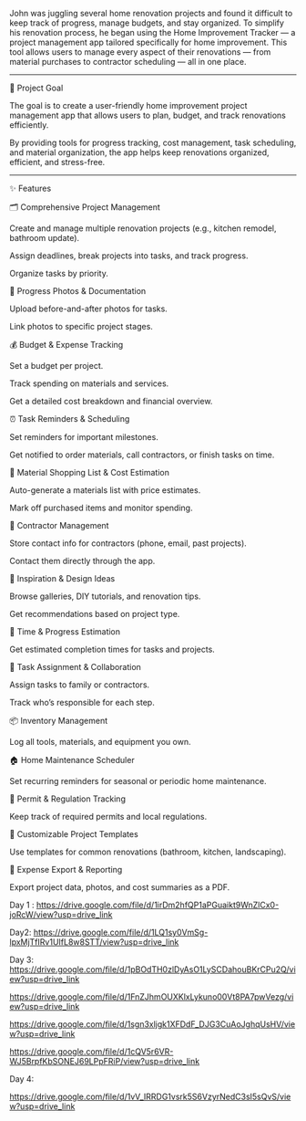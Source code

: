 John was juggling several home renovation projects and found it difficult to keep track of progress, manage budgets, and stay organized.
To simplify his renovation process, he began using the Home Improvement Tracker — a project management app tailored specifically for home improvement.
This tool allows users to manage every aspect of their renovations — from material purchases to contractor scheduling — all in one place.


---

🎯 Project Goal

The goal is to create a user-friendly home improvement project management app that allows users to plan, budget, and track renovations efficiently.

By providing tools for progress tracking, cost management, task scheduling, and material organization, the app helps keep renovations organized, efficient, and stress-free.


---

✨ Features

🗂 Comprehensive Project Management

Create and manage multiple renovation projects (e.g., kitchen remodel, bathroom update).

Assign deadlines, break projects into tasks, and track progress.

Organize tasks by priority.


📸 Progress Photos & Documentation

Upload before-and-after photos for tasks.

Link photos to specific project stages.


💰 Budget & Expense Tracking

Set a budget per project.

Track spending on materials and services.

Get a detailed cost breakdown and financial overview.


⏰ Task Reminders & Scheduling

Set reminders for important milestones.

Get notified to order materials, call contractors, or finish tasks on time.


🛒 Material Shopping List & Cost Estimation

Auto-generate a materials list with price estimates.

Mark off purchased items and monitor spending.


📇 Contractor Management

Store contact info for contractors (phone, email, past projects).

Contact them directly through the app.


🎨 Inspiration & Design Ideas

Browse galleries, DIY tutorials, and renovation tips.

Get recommendations based on project type.


📅 Time & Progress Estimation

Get estimated completion times for tasks and projects.


🤝 Task Assignment & Collaboration

Assign tasks to family or contractors.

Track who’s responsible for each step.


📦 Inventory Management

Log all tools, materials, and equipment you own.


🏠 Home Maintenance Scheduler

Set recurring reminders for seasonal or periodic home maintenance.


📝 Permit & Regulation Tracking

Keep track of required permits and local regulations.


📂 Customizable Project Templates

Use templates for common renovations (bathroom, kitchen, landscaping).


📑 Expense Export & Reporting

Export project data, photos, and cost summaries as a PDF.

Day 1 :
https://drive.google.com/file/d/1irDm2hfQP1aPGuaikt9WnZlCx0-joRcW/view?usp=drive_link


Day2:
https://drive.google.com/file/d/1LQ1sy0VmSg-lpxMjTfIRv1UIfL8w8STT/view?usp=drive_link

Day 3:
https://drive.google.com/file/d/1pBOdTH0zlDyAsO1LySCDahouBKrCPu2Q/view?usp=drive_link

https://drive.google.com/file/d/1FnZJhmOUXKlxLykuno00Vt8PA7pwVezg/view?usp=drive_link

https://drive.google.com/file/d/1sgn3xljgk1XFDdF_DJG3CuAoJghqUsHV/view?usp=drive_link

https://drive.google.com/file/d/1cQV5r6VR-WJ5BrpfKbSONEJ69LPpFRiP/view?usp=drive_link

Day 4:

https://drive.google.com/file/d/1vV_IRRDG1vsrk5S6VzyrNedC3sI5sQvS/view?usp=drive_link